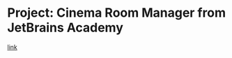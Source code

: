 # Project: Cinema Room Manager from JetBrains Academy
[link](https://hyperskill.org/projects/133?track=17)


